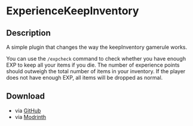 # ExperienceKeepInventory

## Description

A simple plugin that changes the way the keepInventory gamerule works.  
  
You can use the `/expcheck` command to check whether you have enough EXP to keep all your items if you die. The number of experience points should outweigh the total number of items in your inventory. If the player does not have enough EXP, all items will be dropped as normal.

## Download
- via [GitHub](https://gitub.com/josiascii/ExperienceKeepInventory/releases)
- via [Modrinth](https://modrinth.com/plugin/ExperienceKeepInventory)
